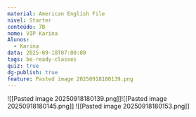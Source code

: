 ```yaml
---
material: American English File
nivel: Starter
conteúdo: 7B
nome: VIP Karina
Alunos:
  - Karina
data: 2025-09-18T07:00:00
tags: be-ready-classes
quiz: true
dg-publish: true
feature: Pasted image 20250918180139.png
---
```

![[Pasted image 20250918180139.png]]![[Pasted image 20250918180145.png]]
![[Pasted image 20250918180153.png]]